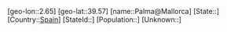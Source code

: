 ﻿---
location: [39.57,2.65]
type: City
tags:
- geo/City


SpocWebEntityId: 33226
isDeleted: false
confidential: public

---
[geo-lon::2.65]
[geo-lat::39.57]
[name::Palma@Mallorca]
[State::]
[Country::[Spain](geo/Continent/Europe/Spain.md)]
[StateId::]
[Population::]
[Unknown::]

